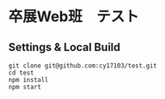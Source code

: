 # 卒展Web班　テスト

## Settings & Local Build
```
git clone git@github.com:cy17103/test.git
cd test
npm install
npm start
```
